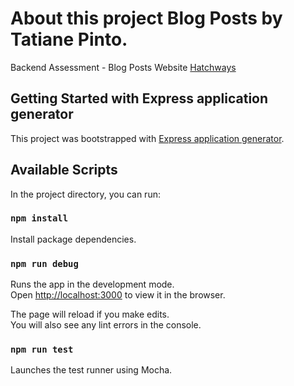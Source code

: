 # About this project Blog Posts by Tatiane Pinto.

Backend Assessment - Blog Posts 
Website [Hatchways](hatchways.io.)

## Getting Started with Express application generator

This project was bootstrapped with [Express application generator](https://expressjs.com/en/starter/generator.html).

## Available Scripts

In the project directory, you can run:

### `npm install`

Install package dependencies.

### `npm run debug`

Runs the app in the development mode.\
Open [http://localhost:3000](http://localhost:3000) to view it in the browser.

The page will reload if you make edits.\
You will also see any lint errors in the console.

### `npm run test`

Launches the test runner using Mocha.